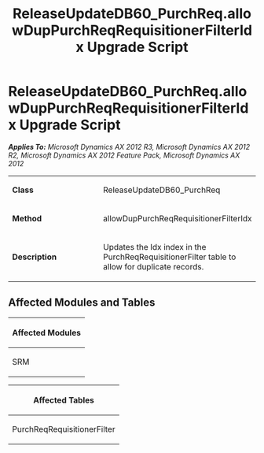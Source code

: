 ﻿---
title: ReleaseUpdateDB60_PurchReq.allowDupPurchReqRequisitionerFilterIdx Upgrade Script
TOCTitle: ReleaseUpdateDB60_PurchReq.allowDupPurchReqRequisitionerFilterIdx Upgrade Script
ms:assetid: 63a40866-fe81-8124-c3ac-9cf446c90c61
ms:mtpsurl: https://msdn.microsoft.com/en-us/library/JJ719156(v=AX.60)
ms:contentKeyID: 49708695
ms.date: 05/18/2015
mtps_version: v=AX.60
---

# ReleaseUpdateDB60\_PurchReq.allowDupPurchReqRequisitionerFilterIdx Upgrade Script 


_**Applies To:** Microsoft Dynamics AX 2012 R3, Microsoft Dynamics AX 2012 R2, Microsoft Dynamics AX 2012 Feature Pack, Microsoft Dynamics AX 2012_

<table>
<colgroup>
<col style="width: 50%" />
<col style="width: 50%" />
</colgroup>
<tbody>
<tr class="odd">
<td><p><strong>Class</strong></p></td>
<td><p>ReleaseUpdateDB60_PurchReq</p></td>
</tr>
<tr class="even">
<td><p><strong>Method</strong></p></td>
<td><p>allowDupPurchReqRequisitionerFilterIdx</p></td>
</tr>
<tr class="odd">
<td><p><strong>Description</strong></p></td>
<td><p>Updates the Idx index in the PurchReqRequisitionerFilter table to allow for duplicate records.</p></td>
</tr>
</tbody>
</table>


## Affected Modules and Tables

<table>
<colgroup>
<col style="width: 100%" />
</colgroup>
<thead>
<tr class="header">
<th><p>Affected Modules</p></th>
</tr>
</thead>
<tbody>
<tr class="odd">
<td><p>SRM</p></td>
</tr>
</tbody>
</table>


<table>
<colgroup>
<col style="width: 100%" />
</colgroup>
<thead>
<tr class="header">
<th><p>Affected Tables</p></th>
</tr>
</thead>
<tbody>
<tr class="odd">
<td><p>PurchReqRequisitionerFilter</p></td>
</tr>
</tbody>
</table>

  


